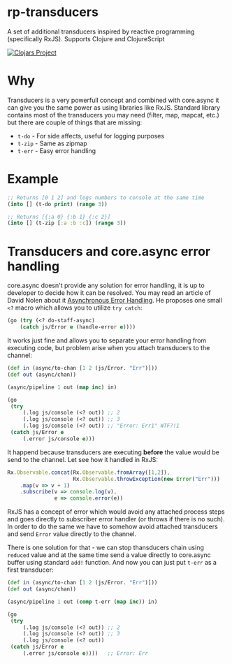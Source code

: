 # rp-transducers
A set of additional transducers inspired by reactive programming (specifically RxJS). Supports Clojure and ClojureScript

[![Clojars Project](http://clojars.org/rp-transducers/latest-version.svg)](http://clojars.org/rp-transducers)


# Why

Transducers is a very powerfull concept and combined with core.async it can give you the same power as using libraries like RxJS. Standard library contains most of the transducers you may need (filter, map, mapcat, etc.) but there are couple of things that are missing:

- `t-do` - For side affects, useful for logging purposes
- `t-zip` - Same as zipmap
- `t-err` - Easy error handling

# Example

```clojure
;; Returns [0 1 2] and logs numbers to console at the same time
(into [] (t-do print) (range 3)) 

;; Returns [{:a 0} {:b 1} {:c 2}]
(into [] (t-zip [:a :b :c]) (range 3))
```

# Transducers and core.async error handling

core.async doesn't provide any solution for error handling, it is up to developer to decide how it can be resolved. You may read an article of David Nolen about it [Asynchronous Error Handling](http://swannodette.github.io/2013/08/31/asynchronous-error-handling/). He proposes one small `<?` macro which allows you to utilize `try catch`:

``` clojure
(go (try (<? do-staff-async)
    (catch js/Error e (handle-error e))))
```

It works just fine and allows you to separate your error handling from executing code, but problem arise when you attach transducers to the channel:

```clojure
(def in (async/to-chan [1 2 (js/Error. "Err")]))
(def out (async/chan))

(async/pipeline 1 out (map inc) in)

(go
 (try
     (.log js/console (<? out)) ;; 2
     (.log js/console (<? out)) ;; 3
     (.log js/console (<? out)) ;; "Error: Err1" WTF?!1
 (catch js/Error e
     (.error js/console e))) 
```

It happend because transducers are executing **before** the value would be send to the channel. Let see how it handled in RxJS:

```js
Rx.Observable.concat(Rx.Observable.fromArray([1,2]),
                     Rx.Observable.throwException(new Error("Err")))
    .map(v => v + 1)
    .subscribe(v => console.log(v),
               e => console.error(e))
```

RxJS has a concept of error which would avoid any attached process steps and goes directly to subscriber error handler (or throws if there is no such). In order to do the same we have to somehow avoid attached transducers and send `Error` value directly to the channel.

There is one solution for that - we can stop thansducers chain using `reduced` value and at the same time send a value directly to core.async buffer using standard `add!` function. And now you can just put `t-err` as a first transducer:

```clojure
(def in (async/to-chan [1 2 (js/Error. "Err")]))
(def out (async/chan))

(async/pipeline 1 out (comp t-err (map inc)) in)

(go
 (try
     (.log js/console (<? out)) ;; 2
     (.log js/console (<? out)) ;; 3
     (.log js/console (<? out)) 
 (catch js/Error e
     (.error js/console e))))   ;; Error: Err
```
